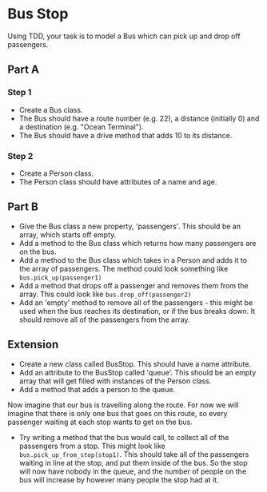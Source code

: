 # Bus Stop

Using TDD, your task is to model a Bus which can pick up and drop off passengers.

## Part A
### Step 1
- Create a Bus class.
- The Bus should have a route number (e.g. 22), a distance (initially 0) and a destination (e.g. "Ocean Terminal").
- The Bus should have a drive method that adds 10 to its distance.

### Step 2
- Create a Person class.
- The Person class should have attributes of a name and age.

## Part B
- Give the Bus class a new property, 'passengers'. This should be an array, which starts off empty.
- Add a method to the Bus class which returns how many passengers are on the bus.
- Add a method to the Bus class which takes in a Person and adds it to the array of passengers. The method could look something like `bus.pick_up(passenger1)`
- Add a method that drops off a passenger and removes them from the array. This could look like `bus.drop_off(passenger2)`
- Add an 'empty' method to remove all of the passengers - this might be used when the bus reaches its destination, or if the bus breaks down. It should remove all of the passengers from the array.

## Extension
- Create a new class called BusStop. This should have a name attribute.
- Add an attribute to the BusStop called 'queue'. This should be an empty array that will get filled with instances of the Person class.
- Add a method that adds a person to the queue.

Now imagine that our bus is travelling along the route. For now we will imagine that there is only one bus that goes on this route, so every passenger waiting at each stop wants to get on the bus.

- Try writing a method that the bus would call, to collect all of the passengers from a stop. This might look like `bus.pick_up_from_stop(stop1)`. This should take all of the passengers waiting in line at the stop, and put them inside of the bus. So the stop will now have nobody in the queue, and the number of people on the bus will increase by however many people the stop had at it.
